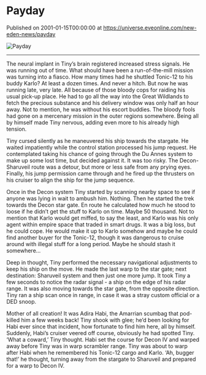 # Payday
Published on 2001-01-15T00:00:00 at https://universe.eveonline.com/new-eden-news/payday

![Payday](https://web.ccpgamescdn.com/communityassets/img/chronicles/chronicleImage/payday.jpg)

---

The neural implant in Tiny’s brain registered increased stress signals. He was running out of time. What should have been a run-of-the-mill mission was turning into a fiasco. How many times had he shuttled Tonic-12 to his buddy Karlo? At least a dozen times. And never a hitch. But now he was running late, very late. All because of those bloody cops for raiding his usual pick-up place. He had to go all the way into the Great Wildlands to fetch the precious substance and his delivery window was only half an hour away. Not to mention, he was without his escort buddies. The bloody fools had gone on a mercenary mission in the outer regions somewhere. Being all by himself made Tiny nervous, adding even more to his already high tension.

Tiny cursed silently as he maneuvered his ship towards the stargate. He waited impatiently while the control station processed his jump request. He contemplated taking his chance of going through the Du Annes system to make up some lost time, but decided against it. It was too risky. The Decon-Sharuveil route was a detour, but more or less safe from any prying eyes. Finally, his jump permission came through and he fired up the thrusters on his cruiser to align the ship for the jump sequence.

Once in the Decon system Tiny started by scanning nearby space to see if anyone was lying in wait to ambush him. Nothing. Then he started the trek towards the Decon star gate. En route he calculated how much he stood to loose if he didn’t get the stuff to Karlo on time. Maybe 50 thousand. Not to mention that Karlo would get miffed, to say the least, and Karlo was his only agent within empire space that traded in smart drugs. It was a big loss, but he could cope. He would make it up to Karlo somehow and maybe he could find another buyer for the Tonic-12, though it was dangerous to cruise around with illegal stuff for a long period. Maybe he should stash it somewhere…

Deep in thought, Tiny performed the necessary navigational adjustments to keep his ship on the move. He made the last warp to the star gate; next destination: Sharuveil system and then just one more jump. It took Tiny a few seconds to notice the radar signal - a ship on the edge of his radar range. It was also moving towards the star gate, from the opposite direction. Tiny ran a ship scan once in range, in case it was a stray custom official or a DED snoop.

Mother of all creation! It was Adira Habi, the Amarrian scumbag that pod-killed him a few weeks back! Tiny shook with glee; he’d been looking for Habi ever since that incident, how fortunate to find him here, all by himself. Suddenly, Habi’s cruiser veered off course, obviously he had spotted Tiny. ‘What a coward,’ Tiny thought. Habi set the course for Decon IV and warped away before Tiny was in warp scrambler range. Tiny was about to warp after Habi when he remembered his Tonic-12 cargo and Karlo. ‘Ah, bugger that!’ he thought, turning away from the stargate to Sharuveil and prepared for a warp to Decon IV.

